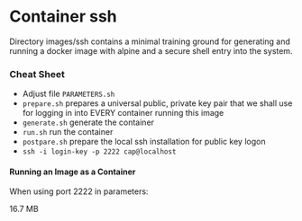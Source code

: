 # Container ssh


Directory images/ssh contains a minimal training ground for generating and running a docker image with alpine 
and a secure shell entry into the system.

### Cheat Sheet ###

* Adjust file ```PARAMETERS.sh```
* ```prepare.sh```  prepares a universal public, private key pair that we shall use for logging in into EVERY container running this image
* ```generate.sh```  generate the container
* ```run.sh```  run the container
* ```postpare.sh```  prepare the local ssh installation for public key logon
* ```ssh -i login-key -p 2222 cap@localhost```

#### Running an Image as a Container ####



When using port 2222 in parameters:



16.7 MB